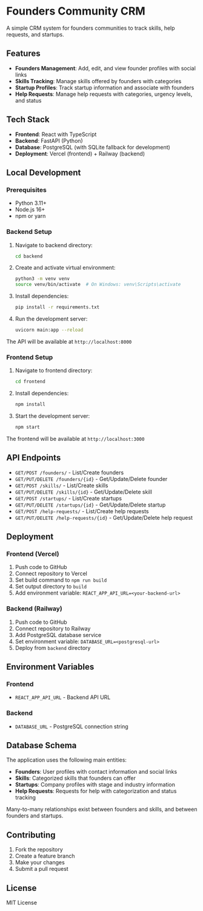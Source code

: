 # Founders Community CRM

A simple CRM system for founders communities to track skills, help requests, and startups.

## Features

- **Founders Management**: Add, edit, and view founder profiles with social links
- **Skills Tracking**: Manage skills offered by founders with categories
- **Startup Profiles**: Track startup information and associate with founders
- **Help Requests**: Manage help requests with categories, urgency levels, and status

## Tech Stack

- **Frontend**: React with TypeScript
- **Backend**: FastAPI (Python)
- **Database**: PostgreSQL (with SQLite fallback for development)
- **Deployment**: Vercel (frontend) + Railway (backend)

## Local Development

### Prerequisites
- Python 3.11+
- Node.js 16+
- npm or yarn

### Backend Setup

1. Navigate to backend directory:
   ```bash
   cd backend
   ```

2. Create and activate virtual environment:
   ```bash
   python3 -m venv venv
   source venv/bin/activate  # On Windows: venv\Scripts\activate
   ```

3. Install dependencies:
   ```bash
   pip install -r requirements.txt
   ```

4. Run the development server:
   ```bash
   uvicorn main:app --reload
   ```

The API will be available at `http://localhost:8000`

### Frontend Setup

1. Navigate to frontend directory:
   ```bash
   cd frontend
   ```

2. Install dependencies:
   ```bash
   npm install
   ```

3. Start the development server:
   ```bash
   npm start
   ```

The frontend will be available at `http://localhost:3000`

## API Endpoints

- `GET/POST /founders/` - List/Create founders
- `GET/PUT/DELETE /founders/{id}` - Get/Update/Delete founder
- `GET/POST /skills/` - List/Create skills
- `GET/PUT/DELETE /skills/{id}` - Get/Update/Delete skill
- `GET/POST /startups/` - List/Create startups
- `GET/PUT/DELETE /startups/{id}` - Get/Update/Delete startup
- `GET/POST /help-requests/` - List/Create help requests
- `GET/PUT/DELETE /help-requests/{id}` - Get/Update/Delete help request

## Deployment

### Frontend (Vercel)

1. Push code to GitHub
2. Connect repository to Vercel
3. Set build command to `npm run build`
4. Set output directory to `build`
5. Add environment variable: `REACT_APP_API_URL=<your-backend-url>`

### Backend (Railway)

1. Push code to GitHub
2. Connect repository to Railway
3. Add PostgreSQL database service
4. Set environment variable: `DATABASE_URL=<postgresql-url>`
5. Deploy from `backend` directory

## Environment Variables

### Frontend
- `REACT_APP_API_URL` - Backend API URL

### Backend
- `DATABASE_URL` - PostgreSQL connection string

## Database Schema

The application uses the following main entities:

- **Founders**: User profiles with contact information and social links
- **Skills**: Categorized skills that founders can offer
- **Startups**: Company profiles with stage and industry information
- **Help Requests**: Requests for help with categorization and status tracking

Many-to-many relationships exist between founders and skills, and between founders and startups.

## Contributing

1. Fork the repository
2. Create a feature branch
3. Make your changes
4. Submit a pull request

## License

MIT License